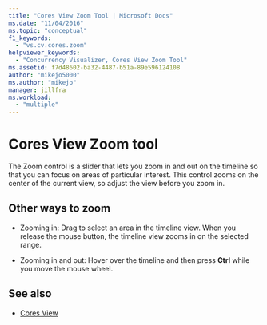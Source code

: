 ```yaml
---
title: "Cores View Zoom Tool | Microsoft Docs"
ms.date: "11/04/2016"
ms.topic: "conceptual"
f1_keywords:
  - "vs.cv.cores.zoom"
helpviewer_keywords:
  - "Concurrency Visualizer, Cores View Zoom Tool"
ms.assetid: f7d48602-ba32-4487-b51a-89e596124108
author: "mikejo5000"
ms.author: "mikejo"
manager: jillfra
ms.workload:
  - "multiple"
---
```

# Cores View Zoom tool
The Zoom control is a slider that lets you zoom in and out on the timeline so that you can focus on areas of particular interest. This control zooms on the center of the current view, so adjust the view before you zoom in.

## Other ways to zoom

-   Zooming in: Drag to select an area in the timeline view. When you release the mouse button, the timeline view zooms in on the selected range.

-   Zooming in and out: Hover over the timeline and then press **Ctrl** while you move the mouse wheel.

## See also
- [Cores View](../profiling/cores-view.md)